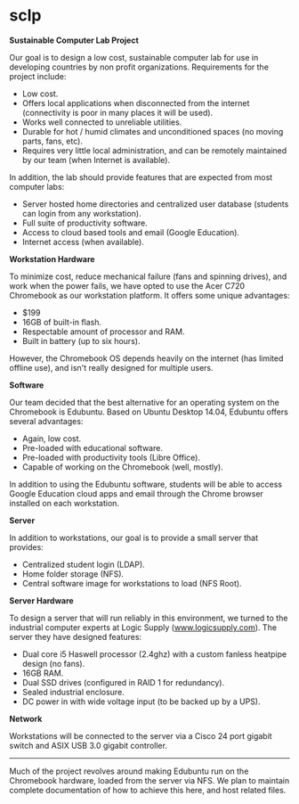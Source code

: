 sclp
====

**Sustainable Computer Lab Project**

Our goal is to design a low cost, sustainable computer lab for use in developing countries by non profit organizations. Requirements for the project include:

* Low cost.
* Offers local applications when disconnected from the internet (connectivity is poor in many places it will be used).
* Works well connected to unreliable utilities.
* Durable for hot / humid climates and unconditioned spaces (no moving parts, fans, etc).
* Requires very little local administration, and can be remotely maintained by our team (when Internet is available).

In addition, the lab should provide features that are expected from most computer labs:

* Server hosted home directories and centralized user database (students can login from any workstation).
* Full suite of productivity software.
* Access to cloud based tools and email (Google Education).
* Internet access (when available).


**Workstation Hardware** 

To minimize cost, reduce mechanical failure (fans and spinning drives), and work when the power fails, we have opted to use the Acer C720 Chromebook as our workstation platform. It offers some unique advantages:

* $199
* 16GB of built-in flash.
* Respectable amount of processor and RAM.
* Built in battery (up to six hours).

However, the Chromebook OS depends heavily on the internet (has limited offline use), and isn't really designed for multiple users.

**Software**

Our team decided that the best alternative for an operating system on the Chromebook is Edubuntu. Based on Ubuntu Desktop 14.04, Edubuntu offers several advantages:

* Again, low cost.
* Pre-loaded with educational software.
* Pre-loaded with productivity tools (Libre Office).
* Capable of working on the Chromebook (well, mostly).
 
In addition to using the Edubuntu software, students will be able to access Google Education cloud apps and email through the Chrome browser installed on each workstation.

**Server**

In addition to workstations, our goal is to provide a small server that provides:

* Centralized student login (LDAP).
* Home folder storage (NFS).
* Central software image for workstations to load (NFS Root).

**Server Hardware**

To design a server that will run reliably in this environment, we turned to the industrial computer experts at Logic Supply (www.logicsupply.com). The server they have designed features:

* Dual core i5 Haswell processor (2.4ghz) with a custom fanless heatpipe design (no fans).
* 16GB RAM.
* Dual SSD drives (configured in RAID 1 for redundancy).
* Sealed industrial enclosure.
* DC power in with wide voltage input (to be backed up by a UPS).

**Network**

Workstations will be connected to the server via a Cisco 24 port gigabit switch and ASIX USB 3.0 gigabit controller.
 

***

Much of the project revolves around making Edubuntu run on the Chromebook hardware, loaded from the server via NFS. We plan to maintain complete documentation of how to achieve this here, and host related files.

<More to come>

